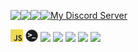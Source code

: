 <a href="https://discord.com/users/938557606820204625"><img align="left" src="https://lanyard-profile-readme-nyria.vercel.app/api/938557606820204625?bg=23283d&borderRadius=8px&hideDiscrim=false"/></a>

<a href="https://discord.gg/qafdmryEye">
  <img align="left" src="https://discordapp.com/api/guilds/818960705255899178/widget.png?style=banner4" />
</a>

<a href="https://github.com/ItsJustJoshDev">
  <img align="left" src="https://github-readme-stats.vercel.app/api/top-langs/?username=itsjustjoshdev&layout=compact&theme=dark" />
</a>


























[![My Discord Server](https://img.shields.io/discord/818960705255899178?color=gold&label=Joshua%27s%20Palace&logo=discord&logoColor=gold&style=for-the-badge)](https://discord.gg/qafdmryEye)

<code><img height="20" src="https://raw.githubusercontent.com/github/explore/80688e429a7d4ef2fca1e82350fe8e3517d3494d/topics/javascript/javascript.png"></code>
<code><img height="20" src="https://raw.githubusercontent.com/github/explore/80688e429a7d4ef2fca1e82350fe8e3517d3494d/topics/terminal/terminal.png"></code>
<code><img height="20" src="https://cdn.discordapp.com/emojis/763439056876994590.png?v=1"></code>
<code><img height="20" src="https://raw.githubusercontent.com/TheRealGWJosh/TheRealGWJosh/main/BetterDiscord.svg"></code>
<code><img height="20" src="https://raw.githubusercontent.com/TheRealGWJosh/TheRealGWJosh/main/Stylus.svg"></code>
<code><img height="15" src="https://raw.githubusercontent.com/TheRealGWJosh/TheRealGWJosh/main/Vizality.svg"></code>
<code><img height="20" src="https://raw.githubusercontent.com/TheRealGWJosh/TheRealGWJosh/main/Powercord.svg"></code>

<!--
**TheRealGWJosh/TheRealGWJosh** is a ✨ _special_ ✨ repository because its `README.md` (this file) appears on your GitHub profile.

